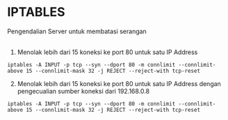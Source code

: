 # IPTABLES
Pengendalian Server untuk membatasi serangan<br>
<br>
1. Menolak lebih dari 15 koneksi ke port 80 untuk satu IP Address
```
iptables -A INPUT -p tcp --syn --dport 80 -m connlimit --connlimit-above 15 --connlimit-mask 32 -j REJECT --reject-with tcp-reset
```
2. Menolak lebih dari 15 koneksi ke port 80 untuk satu IP Address dengan pengecualian sumber koneksi dari 192.168.0.8
```
iptables -A INPUT -p tcp --syn --dport 80 -m connlimit --connlimit-above 15 --connlimit-mask 32 -j REJECT --reject-with tcp-reset
```
